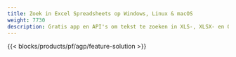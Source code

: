 ```yaml
---
title: Zoek in Excel Spreadsheets op Windows, Linux & macOS
weight: 7730
description: Gratis app en API's om tekst te zoeken in XLS-, XLSX- en ODS-bestanden
---
```

{{< blocks/products/pf/agp/feature-solution >}} 

